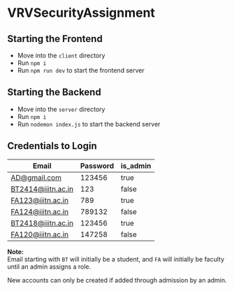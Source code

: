 # VRVSecurityAssignment

## Starting the Frontend  
- Move into the `client` directory  
- Run `npm i`  
- Run `npm run dev` to start the frontend server  

## Starting the Backend  
- Move into the `server` directory  
- Run `npm i`  
- Run `nodemon index.js` to start the backend server  

## Credentials to Login  
| Email                | Password | is_admin |
|----------------------|----------|----------|
| AD@gmail.com          | 123456   | true     |
| BT2414@iiitn.ac.in    | 123      | false    |
| FA123@iiitn.ac.in     | 789      | true     |
| FA124@iiitn.ac.in     | 789132   | false    |
| BT2418@iiitn.ac.in    | 123456   | true     |
| FA120@iiitn.ac.in     | 147258   | false    |

**Note:**  
Email starting with `BT` will initially be a student, and `FA` will initially be faculty until an admin assigns a role.

New accounts can only be created if added through admission by an admin.
